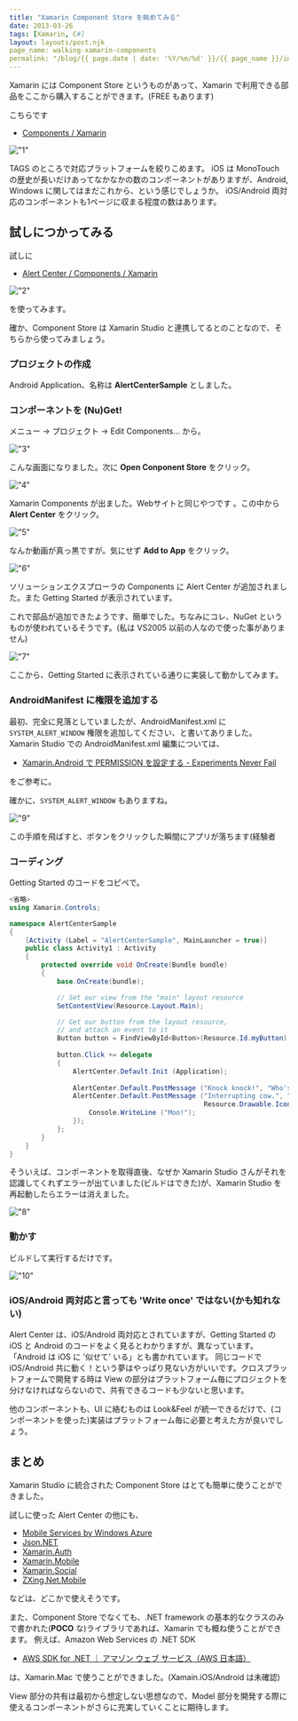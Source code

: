 ```yaml
---
title: "Xamarin Component Store を眺めてみる"
date: 2013-03-26
tags: [Xamarin, C#]
layout: layouts/post.njk
page_name: walking-xamarin-components
permalink: "/blog/{{ page.date | date: '%Y/%m/%d' }}/{{ page_name }}/index.html"
---
```

Xamarin には Component Store というものがあって、Xamarin で利用できる部品をここから購入することができます。(FREE もあります)
<!--more-->
こちらです

* [Components / Xamarin](http://components.xamarin.com/)

!["1"](https://blog.amay0777.net/img/posts/walking_xamarin_components_1.png)

TAGS のところで対応プラットフォームを絞りこめます。
iOS は MonoTouch の歴史が長いだけあってなかなかの数のコンポーネントがありますが、Android, Windows に関してはまだこれから、という感じでしょうか。
iOS/Android 両対応のコンポーネントも1ページに収まる程度の数はあります。


## 試しにつかってみる
試しに

* [Alert Center / Components / Xamarin](http://components.xamarin.com/view/alert-center/)

!["2"](https://blog.amay0777.net/img/posts/walking_xamarin_components_2.png)

を使ってみます。

確か、Component Store は Xamarin Studio と連携してるとのことなので、そちらから使ってみましょう。

### プロジェクトの作成

Android Application、名称は **AlertCenterSample** としました。

### コンポーネントを (Nu)Get!

メニュー → プロジェクト → Edit Components… から。

!["3"](https://blog.amay0777.net/img/posts/walking_xamarin_components_3.png)

こんな画面になりました。次に **Open Conponent Store** をクリック。

!["4"](https://blog.amay0777.net/img/posts/walking_xamarin_components_4.png)

Xamarin Components が出ました。Webサイトと同じやつです
。この中から **Alert Center** をクリック。

!["5"](https://blog.amay0777.net/img/posts/walking_xamarin_components_5.png)

なんか動画が真っ黒ですが。気にせず **Add to App** をクリック。

!["6"](https://blog.amay0777.net/img/posts/walking_xamarin_components_6.png)

ソリューションエクスプローラの Components に Alert Center が追加されました。また Getting Started が表示されています。

これで部品が追加できたようです、簡単でした。ちなみにコレ、NuGet というものが使われているそうです。(私は VS2005 以前の人なので使った事がありません)

!["7"](https://blog.amay0777.net/img/posts/walking_xamarin_components_7.png)

ここから、Getting Started に表示されている通りに実装して動かしてみます。

### AndroidManifest に権限を追加する
最初、完全に見落としていましたが、AndroidManifest.xml に ``SYSTEM_ALERT_WINDOW`` 権限を追加してください、と書いてありました。
Xamarin Studio での AndroidManifest.xml 編集については、

* [Xamarin.Android で PERMISSION を設定する - Experiments Never Fail](http://amay077.github.com/blog/2013/03/02/xamarin-android-permission/)

をご参考に。

確かに、``SYSTEM_ALERT_WINDOW`` もありますね。

!["9"](https://blog.amay0777.net/img/posts/walking_xamarin_components_9.png)

この手順を飛ばすと、ボタンをクリックした瞬間にアプリが落ちます(経験者

### コーディング

Getting Started のコードをコピペで。

```csharp MainActivity.cs
<省略>
using Xamarin.Controls;

namespace AlertCenterSample
{
    [Activity (Label = "AlertCenterSample", MainLauncher = true)]
    public class Activity1 : Activity
    {
        protected override void OnCreate(Bundle bundle)
        {
            base.OnCreate(bundle);

            // Set our view from the "main" layout resource
            SetContentView(Resource.Layout.Main);

            // Get our button from the layout resource,
            // and attach an event to it
            Button button = FindViewById<Button>(Resource.Id.myButton);
			
            button.Click += delegate
            {
                AlertCenter.Default.Init (Application);
                
                AlertCenter.Default.PostMessage ("Knock knock!", "Who's there?", Resource.Drawable.Icon);
                AlertCenter.Default.PostMessage ("Interrupting cow.", "Interrupting cow who?",
                                                 Resource.Drawable.Icon, () => {
                    Console.WriteLine ("Moo!");
                });
            };
        }
    }
}
```

そういえば、コンポーネントを取得直後、なぜか Xamarin Studio さんがそれを認識してくれずエラーが出ていました(ビルドはできた)が、Xamarin Studio を再起動したらエラーは消えました。

!["8"](https://blog.amay0777.net/img/posts/walking_xamarin_components_8.png)

### 動かす

ビルドして実行するだけです。

!["10"](https://blog.amay0777.net/img/posts/walking_xamarin_components_10.png)

### iOS/Android 両対応と言っても 'Write once' ではない(かも知れない)
Alert Center は、iOS/Android 両対応とされていますが、Getting Started の iOS と Android のコードをよく見るとわかりますが、異なっています。「Android は iOS に '似せて' いる」とも書かれています。
同じコードで iOS/Android 共に動く！という夢はやっぱり見ない方がいいです。クロスプラットフォームで開発する時は View の部分はプラットフォーム毎にプロジェクトを分けなければならないので、共有できるコードも少ないと思います。

他のコンポーネントも、UI に絡むものは Look&Feel が統一できるだけで、(コンポーネントを使った)実装はプラットフォーム毎に必要と考えた方が良いでしょう。

## まとめ
Xamarin Studio に統合された Component Store はとても簡単に使うことができました。

試しに使った Alert Center の他にも、

* [Mobile Services by Windows Azure](http://components.xamarin.com/view/azure-mobile-services/)
* [Json.NET](http://components.xamarin.com/view/json.net)
* [Xamarin.Auth](http://components.xamarin.com/view/xamarin.auth)
* [Xamarin.Mobile](http://components.xamarin.com/view/xamarin.mobile)
* [Xamarin.Social](http://components.xamarin.com/view/xamarin.social)
* [ZXing.Net.Mobile](http://components.xamarin.com/view/zxing.net.mobile)

などは、どこかで使えそうです。

また、Component Store でなくても、.NET framework の基本的なクラスのみで書かれた(**POCO** な)ライブラリであれば、Xamarin でも概ね使うことができます。
例えば、Amazon Web Services の .NET SDK

* [AWS SDK for .NET ｜ アマゾン ウェブ サービス（AWS 日本語）](http://aws.amazon.com/jp/sdkfornet/)

は、Xamarin.Mac で使うことができました。(Xamain.iOS/Android は未確認)

View 部分の共有は最初から想定しない思想なので、Model 部分を開発する際に使えるコンポーネントがさらに充実していくことに期待します。
